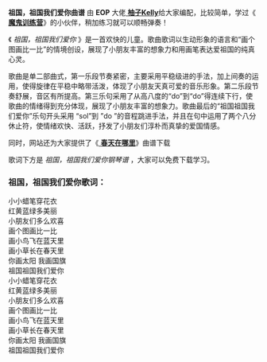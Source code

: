 

**祖国，祖国我们爱你曲谱** 由 **EOP** 大佬[
**柚子Kelly**](https://www.everyonepiano.cn/user-26121.html)给大家编配，比较简单，学过《[
**魔鬼训练营**](/Sale.html)》的小伙伴，稍加练习就可以顺畅弹奏！

《 _祖国，祖国我们爱你_
》是一首欢快的儿童。歌曲歌词以生动形象的语言和“画个图画比一比”的情境创设，展现了小朋友丰富的想象力和用画笔表达爱祖国的纯真心灵。

歌曲是单二部曲式，第一乐段节奏紧密，主要采用平稳级进的手法，加上间奏的运用，使得旋律在平稳中略带活泼，体现了小朋友天真可爱的音乐形象。第二乐段节奏舒展，音区有所提高。第三乐句采用了从高八度的“do”到“do”得连续下行，使歌曲的情绪得到充分体现，展现了小朋友丰富的想象力。歌曲最后的“祖国祖国我们爱你”乐句开头采用
“sol”到 ”do ”的音程跳进手法，并且在句中运用了两个八分休止符，使情绪欢快、活跃，抒发了小朋友们淳朴而真挚的爱国情感。

同时，网站还为大家提供了《[ **春天在哪里**](Music-556.html "春天在哪里")》曲谱下载

歌词下方是 _祖国，祖国我们爱你钢琴谱_ ，大家可以免费下载学习。

### 祖国，祖国我们爱你歌词：

小小蜡笔穿花衣  
红黄蓝绿多美丽  
小朋友们多么欢喜  
画个图画比一比  
画小鸟飞在蓝天里  
画小草长在春天里  
你画太阳 我画国旗  
祖国祖国我们爱你  
小小蜡笔穿花衣  
红黄蓝绿多美丽  
小朋友们多么欢喜  
画个图画比一比  
画小鸟飞在蓝天里  
画小草长在春天里  
你画太阳 我画国旗  
祖国祖国我们爱你

